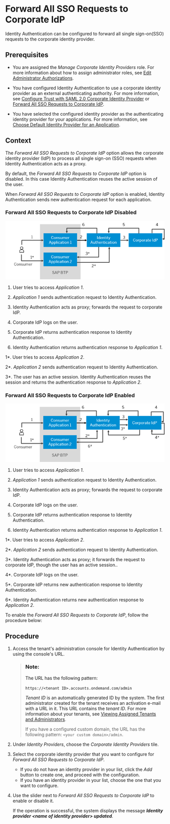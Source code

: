 <!-- loio99403403d2dc41eca20a785486909b48 -->

# Forward All SSO Requests to Corporate IdP

Identity Authentication can be configured to forward all single sign-on\(SSO\) requests to the corporate identity provider.



<a name="loio99403403d2dc41eca20a785486909b48__prereq_ezd_ql1_qfb"/>

## Prerequisites

-   You are assigned the *Manage Corporate Identity Providers* role. For more information about how to assign administrator roles, see [Edit Administrator Authorizations](edit-administrator-authorizations-86ee374.md).

-   You have configured Identity Authentication to use a corporate identity provider as an external authenticating authority. For more information, see [Configure Trust with SAML 2.0 Corporate Identity Provider](configure-trust-with-saml-2-0-corporate-identity-provider-33832e5.md) or [Forward All SSO Requests to Corporate IdP](forward-all-sso-requests-to-corporate-idp-9940340.md).

-   You have selected the configured identity provider as the authenticating identity provider for your applications. For more information, see [Choose Default Identity Provider for an Application](choose-default-identity-provider-for-an-application-e9d8274.md).




## Context

The *Forward All SSO Requests to Corporate IdP* option allows the corporate identity provider \(IdP\) to process all single sign-on \(SSO\) requests when Identity Authentication acts as a proxy.

By default, the *Forward All SSO Requests to Corporate IdP* option is disabled. In this case Identity Authentication reuses the active session of the user.

When *Forward All SSO Requests to Corporate IdP* option is enabled, Identity Authentication sends new authentication request for each application.



### Forward All SSO Requests to Corporate IdP Disabled

![](images/Forward_All_SSO_Requests_to_Corporate_IdP_-_Off_249b9e2.png)

1. User tries to access *Application 1*.

2. *Application 1* sends authentication request to Identity Authentication.

3. Identity Authentication acts as proxy; forwards the request to corporate IdP.

4. Corporate IdP logs on the user.

5. Corporate IdP returns authentication response to Identity Authentication.

6. Identity Authentication returns authentication response to *Application 1*.

1\*. User tries to access *Application 2*.

2\*. *Application 2* sends authentication request to Identity Authentication.

3\*. The user has an active session. Identity Authentication reuses the session and returns the authentication response to *Application 2*.



### Forward All SSO Requests to Corporate IdP Enabled

![](images/Forward_All_SSO_Requests_to_Corporate_IdP_-_On_cec44f9.png)

1. User tries to access *Application 1*.

2. *Application 1* sends authentication request to Identity Authentication.

3. Identity Authentication acts as proxy; forwards the request to corporate IdP.

4. Corporate IdP logs on the user.

5. Corporate IdP returns authentication response to Identity Authentication.

6. Identity Authentication returns authentication response to *Application 1*.

1\*. User tries to access *Application 2*.

2\*. *Application 2* sends authentication request to Identity Authentication.

3\*. Identity Authentication acts as proxy; it forwards the request to corporate IdP, though the user has an active session..

4\*. Corporate IdP logs on the user.

5\*. Corporate IdP returns new authentication response to Identity Authentication.

6\*. Identity Authentication returns new authentication response to *Application 2*.

To enable the *Forward All SSO Requests to Corporate IdP*, follow the procedure below:



<a name="loio99403403d2dc41eca20a785486909b48__steps_enable_idfederation"/>

## Procedure

1.  Access the tenant's administration console for Identity Authentication by using the console's URL.

    > ### Note:  
    > The URL has the following pattern:
    > 
    > `https://<tenant ID>.accounts.ondemand.com/admin`
    > 
    > *Tenant ID* is an automatically generated ID by the system. The first administrator created for the tenant receives an activation e-mail with a URL in it. This URL contains the *tenant ID*. For more information about your tenants, see [Viewing Assigned Tenants and Administrators](../viewing-assigned-tenants-and-administrators-f56e6f2.md).
    > 
    > If you have a configured custom domain, the URL has the following pattern: `<your custom domain>/admin`.

2.  Under *Identity Providers*, choose the *Corporate Identity Providers* tile.

3.  Select the corporate identity provider that you want to configure for *Forward All SSO Requests to Corporate IdP*.

    -   If you do not have an identity provider in your list, click the *Add* button to create one, and proceed with the configuration.
    -   If you have an identity provider in your list, choose the one that you want to configure.

4.  Use the slider next to *Forward All SSO Requests to Corporate IdP* to enable or disable it.

    If the operation is successful, the system displays the message ***Identity provider <name of identity provider\> updated***.



